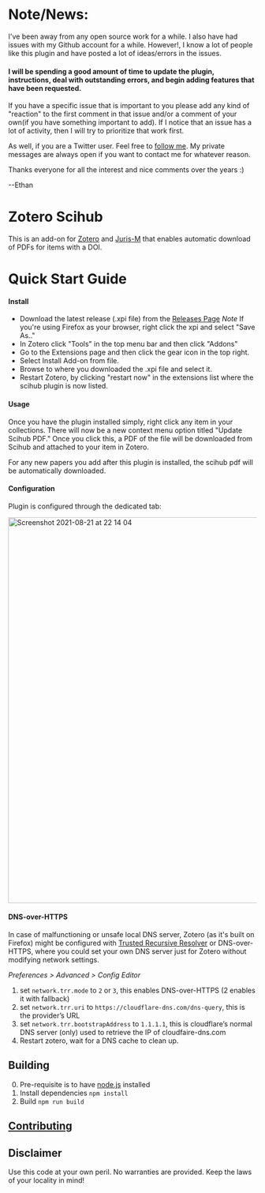 # Note/News:
I've been away from any open source work for a while. I also have had issues with my Github account for a while. However!, I know a lot of people like this plugin and have posted a lot of ideas/errors in the issues. 

#### I will be spending a good amount of time to update the plugin, instructions, deal with outstanding errors, and begin adding features that have been requested. 
If you have a specific issue that is important to you please add any kind of "reaction" to the first comment in that issue and/or a comment of your own(if you have something important to add). 
If I notice that an issue has a lot of activity, then I will try to prioritize that work first. 

As well, if you are a Twitter user. Feel free to [follow me](https://twitter.com/ELWillis10). My private messages are always open if you want to contact me for whatever reason. 

Thanks everyone for all the interest and nice comments over the years :)

--Ethan

# Zotero Scihub

This is an add-on for [Zotero](https://www.zotero.org/) and [Juris-M](https://juris-m.github.io/) that enables automatic download of PDFs for items with a DOI.

# Quick Start Guide

#### Install

- Download the latest release (.xpi file) from the [Releases Page](https://github.com/ethanwillis/zotero-scihub/releases)
  _Note_ If you're using Firefox as your browser, right click the xpi and select "Save As.."
- In Zotero click "Tools" in the top menu bar and then click "Addons"
- Go to the Extensions page and then click the gear icon in the top right.
- Select Install Add-on from file.
- Browse to where you downloaded the .xpi file and select it.
- Restart Zotero, by clicking "restart now" in the extensions list where the
  scihub plugin is now listed.

#### Usage

Once you have the plugin installed simply, right click any item in your collections.
There will now be a new context menu option titled "Update Scihub PDF." Once you
click this, a PDF of the file will be downloaded from Scihub and attached to your
item in Zotero.

For any new papers you add after this plugin is installed, the scihub pdf will be
automatically downloaded.

#### Configuration

Plugin is configured through the dedicated tab: 

<img width="782" alt="Screenshot 2021-08-21 at 22 14 04" src="https://user-images.githubusercontent.com/387791/130333778-8bfb0878-2122-49a9-bc23-c528eb9b6cbf.png">

#### DNS-over-HTTPS

In case of malfunctioning or unsafe local DNS server, Zotero (as it's built on Firefox) might be configured with [Trusted Recursive Resolver](https://wiki.mozilla.org/Trusted_Recursive_Resolver) or DNS-over-HTTPS, where you could set your own DNS server just for Zotero without modifying network settings.

_Preferences > Advanced > Config Editor_

1. set `network.trr.mode` to `2` or `3`, this enables DNS-over-HTTPS (2 enables it with fallback)
2. set `network.trr.uri` to `https://cloudflare-dns.com/dns-query`, this is the provider’s URL
3. set `network.trr.bootstrapAddress` to `1.1.1.1`, this is cloudflare’s normal DNS server (only) used to retrieve the IP of cloudfaire-dns.com
4. Restart zotero, wait for a DNS cache to clean up.

## Building

0. Pre-requisite is to have [node.js](nodejs.org) installed
1. Install dependencies `npm install`
2. Build `npm run build`

## [Contributing](./CONTRIBUTING.md)

## Disclaimer

Use this code at your own peril. No warranties are provided. Keep the laws of your locality in mind!
